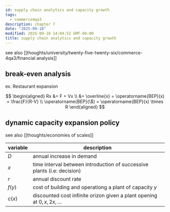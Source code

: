 ```yaml
---
id: supply chain analytics and capacity growth
tags:
  - commerce4qa3
description: chapter 7
date: "2025-09-18"
modified: 2025-09-18 14:04:52 GMT-04:00
title: supply chain analytics and capacity growth
---
```


see also [[thoughts/university/twenty-five-twenty-six/commerce-4qa3/financial analysis]]

## break-even analysis

ex. Restaurant expansion

$$
\begin{aligned}
Rx &= F + Vx \\
&= \overline{x} = \operatorname{BEP}(x) = \frac{F}{R-V} \\
\operatorname{BEP}(\$) = \operatorname{BEP}(x) \times R
\end{aligned}
$$

## dynamic capacity expansion policy

see also [[thoughts/economies of scales]]

| variable | description                                                              |
| -------- | ------------------------------------------------------------------------ |
| $D$      | annual increase in demand                                                |
| $x$      | time interval between introduction of successive plants (i.e: decision)  |
| $r$      | annual discount rate                                                     |
| $f(y)$   | cost of building and operationg a plant of capacity $y$                  |
| $c(x)$   | discounted cost infinite orizon given a plant opening at $0,x,2x,\ldots$ |
